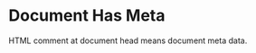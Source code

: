 <!--
title: Document Has Meta
title.ja: メタデータ付きドキュメント
tags: meta,document,test
-->

# Document Has Meta

HTML comment at document head means document meta data.
